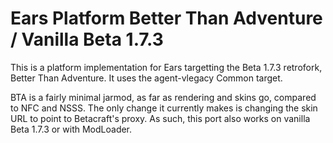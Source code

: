 # Ears Platform Better Than Adventure / Vanilla Beta 1.7.3

This is a platform implementation for Ears targetting the Beta 1.7.3 retrofork, Better Than
Adventure. It uses the agent-vlegacy Common target.

BTA is a fairly minimal jarmod, as far as rendering and skins go, compared to NFC and NSSS. The only
change it currently makes is changing the skin URL to point to Betacraft's proxy. As such, this
port also works on vanilla Beta 1.7.3 or with ModLoader.
